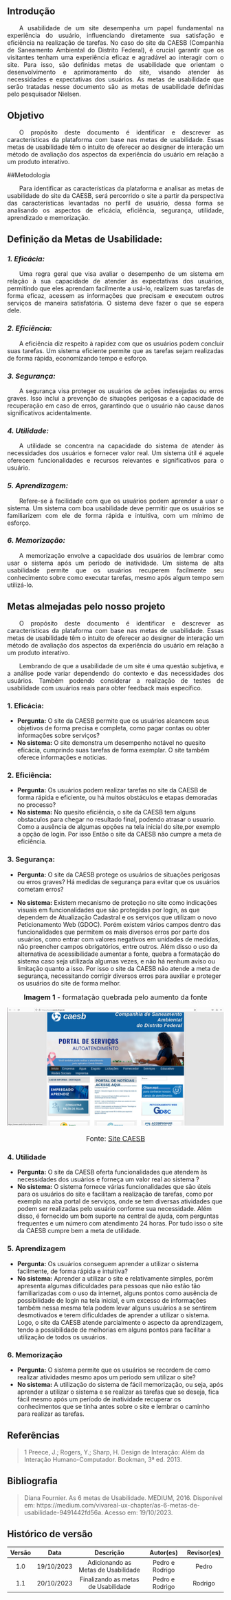 ## Introdução
 <p align="justify">&emsp;&emsp;A usabilidade de um site desempenha um papel fundamental na experiência do usuário, influenciando diretamente sua satisfação e eficiência na realização de tarefas. No caso do site da CAESB (Companhia de Saneamento Ambiental do Distrito Federal), é crucial garantir que os visitantes tenham uma experiência eficaz e agradável ao interagir com o site. Para isso, são definidas metas de usabilidade que orientam o desenvolvimento e aprimoramento do site, visando atender às necessidades e expectativas dos usuários. As metas de usabilidade que serão tratadas nesse documento são as metas de usabilidade definidas pelo pesquisador Nielsen.</p>

## Objetivo
<p align="justify">&emsp;&emsp;O propósito deste documento é identificar e descrever as características da plataforma com base nas metas de usabilidade. Essas metas de usabilidade têm o intuito de oferecer ao designer de interação um método de avaliação dos aspectos da experiência do usuário em relação a um produto interativo.</p>

##Metodologia
<p align="justify">&emsp;&emsp;Para identificar as  características da plataforma e analisar as metas de usabilidade do site da CAESB, será percorrido o site a partir da perspectiva das características levantadas no perfil de usuário, dessa forma se analisando os aspectos de eficácia, eficiência, segurança, utilidade, aprendizado e memorização.</p>


## Definição da Metas de Usabilidade:
### *1. Eficácia:*
<p align="justify">&emsp;&emsp;Uma regra geral que visa avaliar o desempenho de um sistema em relação à sua capacidade de atender às expectativas dos usuários, permitindo que eles aprendam facilmente a usá-lo, realizem suas tarefas de forma eficaz, acessem as informações que precisam e executem outros serviços de maneira satisfatória. O sistema deve fazer o que se espera dele.</p>

### *2. Eficiência:*
<p align="justify">&emsp;&emsp;A eficiência diz respeito à rapidez com que os usuários podem concluir suas tarefas. Um sistema eficiente permite que as tarefas sejam realizadas de forma rápida, economizando tempo e esforço.</p>

### *3. Segurança:*
<p align="justify">&emsp;&emsp;A segurança visa proteger os usuários de ações indesejadas ou erros graves. Isso inclui a prevenção de situações perigosas e a capacidade de recuperação em caso de erros, garantindo que o usuário não cause danos significativos acidentalmente.</p>

### *4. Utilidade:* 
<p align="justify">&emsp;&emsp;A utilidade se concentra na capacidade do sistema de atender às necessidades dos usuários e fornecer valor real. Um sistema útil é aquele oferecem funcionalidades e recursos relevantes e significativos para o usuário.</p>

### *5. Aprendizagem:* 
<p align="justify">&emsp;&emsp;Refere-se à facilidade com que os usuários podem aprender a usar o sistema. Um sistema com boa usabilidade deve permitir que os usuários se familiarizem com ele de forma rápida e intuitiva, com um mínimo de esforço.</p>

### *6. Memorização:*
<p align="justify">&emsp;&emsp;A memorização envolve a capacidade dos usuários de lembrar como usar o sistema após um período de inatividade. Um sistema de alta usabilidade permite que os usuários recuperem facilmente seu conhecimento sobre como executar tarefas, mesmo após algum tempo sem utilizá-lo.</p>


## Metas almejadas pelo nosso projeto

<p align="justify">&emsp;&emsp;O propósito deste documento é identificar e descrever as características da plataforma com base nas metas de usabilidade. Essas metas de usabilidade têm o intuito de oferecer ao designer de interação um método de avaliação dos aspectos da experiência do usuário em relação a um produto interativo.</p>

<p align="justify">&emsp;&emsp;Lembrando de que a usabilidade de um site é uma questão subjetiva, e a análise pode variar dependendo do contexto e das necessidades dos usuários. Também podendo considerar a realização de testes de usabilidade com usuários reais para obter feedback mais específico.</p>

### 1. Eficácia:

- **Pergunta:** O site da CAESB permite que os usuários alcancem seus objetivos de forma precisa e completa, como pagar contas ou obter informações sobre serviços?
- **No sistema:** O site demonstra um desempenho notável no quesito eficácia, cumprindo suas tarefas de forma exemplar. O site também oferece informações e noticias.

### 2. Eficiência:

 - **Pergunta:** Os usuários podem realizar tarefas no site da CAESB de forma rápida e eficiente, ou há muitos obstáculos e etapas demoradas no processo?
 - **No sistema:** No quesito eficiência, o site da CAESB tem alguns obstaculos para chegar no resultado final, podendo atrasar o usuario. Como a ausência de algumas opções na tela inicial do site,por exemplo a opção de login. Por isso Então o site da CAESB não cumpre a meta de eficiência.

### 3. Segurança:

- **Pergunta:** O site da CAESB protege os usuários de situações perigosas ou erros graves? Há medidas de segurança para evitar que os usuários cometam erros?

- **No sistema:** Existem mecanismo de proteção no site como indicações visuais em funcionalidades que são protegidas por login, as que dependem de Atualização Cadastral e os serviços que utilizam o novo Peticionamento Web (GDOC). Porém existem vários campos dentro das funcionalidades que permitem os mais diversos erros por parte dos usuários, como entrar com valores negativos em unidades de medidas, não preencher campos obrigatórios, entre outros. Além disso o uso da  alternativa de acessibilidade aumentar a fonte, quebra a formatação do sistema caso seja utilizada algumas vezes, e não há nenhum aviso ou limitação quanto a isso. Por isso o site da CAESB não atende a meta de segurança, necessitando corrigir diversos erros para auxiliar e proteger os usuários do site de forma melhor.

<font size="3"><p style="text-align: center"><b>Imagem 1</b> - formatação quebrada pelo aumento da fonte</p></font>
![](../assets/fonteVazando.png)
<font size="3"><p style="text-align: center">Fonte: <a href="https://www.caesb.df.gov.br/" target="_blank">Site CAESB</a></p></font>


### 4. Utilidade

- **Pergunta:** O site da CAESB oferta funcionalidades que atendem às necessidades dos usuários e forneça um valor real ao sistema ?
- **No sistema:** O sistema fornece várias funcionalidades que são úteis para os usuários do site e facilitam a realização de tarefas, como por exemplo na aba portal de serviços, onde se tem diversas atividades que podem ser realizadas pelo usuário conforme sua necessidade. Além disso, é fornecido um bom suporte na central de ajuda, com perguntas frequentes e um número com atendimento 24 horas. Por tudo isso o site da CAESB cumpre bem a meta de utilidade.

### 5. Aprendizagem
- **Pergunta:** Os usuários conseguem aprender a utilizar o sistema facilmente, de forma rápida e intuitiva? 
- **No sistema:** Aprender a utilizar o site e relativamente simples, porém apresenta algumas dificuldades para pessoas que não estão tão familiarizadas com o uso da internet, alguns pontos como ausência de possibilidade de login na tela inicial, e um excesso de informações também nessa mesma tela podem levar alguns usuários a se sentirem desmotivados e terem dificuldades de aprender a utilizar o sistema. Logo, o site da CAESB atende parcialmente o aspecto da aprendizagem, tendo a possibilidade de melhorias em alguns pontos para facilitar a utilização de todos os usuários.

### 6. Memorização
- **Pergunta:** O sistema permite que os usuários se recordem de como realizar atividades mesmo apos um periodo sem utilizar o site?
- **No sistema:** A utilização do sistema de fácil memorização, ou seja, após aprender a utilizar o sistema e se realizar as tarefas que se deseja, fica fácil mesmo após um período de inatividade recuperar os conhecimentos que se tinha antes sobre o site e lembrar o caminho para realizar as tarefas.


## Referências

> <p id="1">1 Preece, J.; Rogers, Y.; Sharp, H. Design de Interação: Além da Interação Humano-Computador. Bookman, 3ª ed. 2013.</p>

## Bibliografia

> <p id="1">Diana Fournier. As 6 metas de Usabilidade. MEDIUM, 2016. Disponível em: https://medium.com/vivareal-ux-chapter/as-6-metas-de-usabilidade-9491442fd56a. Acesso em: 19/10/2023.</p> 


## Histórico de versão
<center>

| Versão |    Data    |      Descrição       |  Autor(es) | Revisor(es) |
| :----: | :--------: | :------------------: | :-----: | :-----: |
|  1.0   | 19/10/2023 | Adicionando as Metas de Usabilidade | Pedro e Rodrigo| Pedro |
| 1.1| 20/10/2023 | Finalizando as metas de Usabilidade | Pedro e Rodrigo | Rodrigo |
</center>